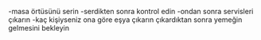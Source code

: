 -masa örtüsünü serin
-serdikten sonra kontrol edin
-ondan sonra servisleri çıkarın
-kaç kişiyseniz ona göre eşya çıkarın çıkardıktan sonra yemeğin gelmesini bekleyin

